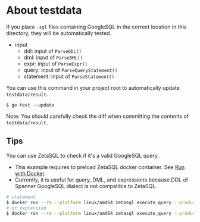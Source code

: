 # About testdata

If you place `.sql` files containing GoogleSQL in the correct location in this directory,
they will be automatically tested.

- input
  - ddl: input of `ParseDDL()`
  - dml: input of `ParseDML()`
  - expr: input of `ParseExpr()`
  - query: input of `ParseQueryStatement()`
  - statement: input of `ParseStatement()`

You can use this command in your project root to automatically update `testdata/result`.

```
$ go test --update
```

Note: You should carefully check the diff when committing the contents of `testdata/result`.

## Tips

You can use ZetaSQL to check if it's a valid GoogleSQL query.

* This example requires to preload ZetaSQL docker container. See [Run with Docker](https://github.com/google/zetasql/tree/master?tab=readme-ov-file#run-with-docker).
* Currently, it is useful for query, DML, and expressions because DDL of Spanner GoogleSQL dialect is not compatible to ZetaSQL.

```sh
# statement
$ docker run --rm --platform linux/amd64 zetasql execute_query --product_mode=external --mode=parse,unparse "$(cat testdata/input/query/pipe_from_where_select_distinct.sql)"
# or expression
$ docker run --rm --platform linux/amd64 zetasql execute_query --product_mode=external --sql_mode=expression --mode=parse,unparse "$(cat testdata/input/expr/array_literal_empty_with_types.sql)" ```
```